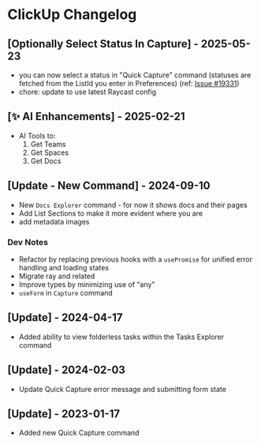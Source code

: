 # ClickUp Changelog

## [Optionally Select Status In Capture] - 2025-05-23

- you can now select a status in "Quick Capture" command (statuses are fetched from the ListId you enter in Preferences) (ref: [Issue #19331](https://github.com/raycast/extensions/issues/19331))
- chore: update to use latest Raycast config

## [✨ AI Enhancements] - 2025-02-21

- AI Tools to:
    1. Get Teams
    2. Get Spaces
    3. Get Docs

## [Update - New Command] - 2024-09-10

- New `Docs Explorer` command - for now it shows docs and their pages
- Add List Sections to make it more evident where you are
- add metadata images

### Dev Notes
- Refactor by replacing previous hooks with a `usePromise` for unified error handling and loading states
- Migrate ray and related
- Improve types by minimizing use of "any"
- `useForm` in `Capture` command

## [Update] - 2024-04-17

- Added ability to view folderless tasks within the Tasks Explorer command

## [Update] - 2024-02-03

- Update Quick Capture error message and submitting form state

## [Update] - 2023-01-17

- Added new Quick Capture command
